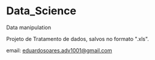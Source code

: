 # Data_Science
Data manipulation


Projeto de Tratamento de dados, salvos no formato ".xls".  

email: eduardosoares.adv1001@gmail.com

